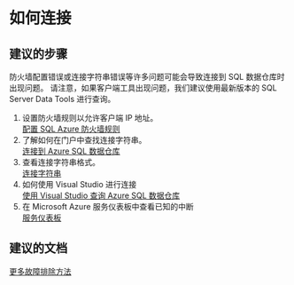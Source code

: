 <properties
    pageTitle="How to connect"
    description="如何连接"
    service="microsoft.sql"
    resource="servers"
    authors="kasparks"
    displayOrder="1"
    selfHelpType="resource"
    supportTopicIds=""
    resourceTags="datawarehouse"
    productPesIds=""
    cloudEnvironments="public"
/>


# 如何连接

## **建议的步骤**
防火墙配置错误或连接字符串错误等许多问题可能会导致连接到 SQL 数据仓库时出现问题。  请注意，如果客户端工具出现问题，我们建议使用最新版本的 SQL Server Data Tools 进行查询。

1. 设置防火墙规则以允许客户端 IP 地址。<br>
[配置 SQL Azure 防火墙规则](https://azure.microsoft.com/documentation/articles/sql-data-warehouse-get-started-provision/#create-a-new-azure-sql-server-level-firewall)
2. 了解如何在门户中查找连接字符串。<br>
[连接到 Azure SQL 数据仓库](https://azure.microsoft.com/documentation/articles/sql-data-warehouse-connect-overview/)
3. 查看连接字符串格式。<br>
[连接字符串](https://azure.microsoft.com/documentation/articles/sql-data-warehouse-connection-strings/)
4. 如何使用 Visual Studio 进行连接<br>
[使用 Visual Studio 查询 Azure SQL 数据仓库](https://azure.microsoft.com/documentation/articles/sql-data-warehouse-query-visual-studio/)
5. 在 Microsoft Azure 服务仪表板中查看已知的中断<br>
[服务仪表板](https://azure.microsoft.com/status/)

## **建议的文档**
[更多故障排除方法](https://azure.microsoft.com/documentation/articles/sql-data-warehouse-troubleshoot/)



<!--HONumber=Jun16_HO5-->


